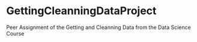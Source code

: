 # GettingCleanningDataProject
Peer Assignment of the Getting and Cleanning Data from the Data Science Course
